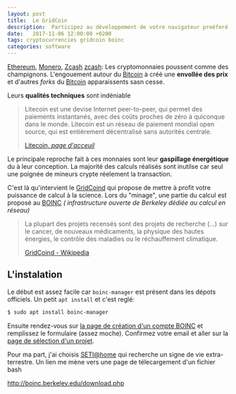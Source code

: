 ```yaml
---
layout: post
title:  Le GridCoin
description:  Participez au développement de votre navigateur preéferé
date:   2017-11-06 12:00:00 +0200
tags: cryptocurrencies gridcoin boinc 
categories: software
---
```


[Ethereum][ethereum], [Monero][monero], [Zcash] [zcash]: Les cryptomonnaies poussent comme des champignons. L'engouement autour du [Bitcoin][bitcoin] à créé une **envollée des prix** et d'autres *forks* du [Bitcoin][bitcoin] apparaissents sasn cesse.

Leurs **qualités techniques** sont indéniable

> Litecoin est une devise Internet peer-to-peer, qui permet des paiements instantanés, avec des coûts proches de zéro à quiconque dans le monde. Litecoin est un réseau de paiement mondial open source, qui est entièrement décentralisé sans autorités centrale.
> 
> [Litecoin, *page d'acceuil*][litecoin]

Le principale reproche fait à ces monnaies sont leur **gaspillage énergétique** du à leur conception. La majorité des calculs réalisés sont inutilse car seul une poignée de mineurs crypte réelement la transaction.

C'est là qu'intervient le [GridCoind][gridcoin] qui propose de mettre à profit votre puissance de calcul à la science. Lors du "minage", une partie du calcul est proposé au [BOINC][boinc] *( infrastructure ouverte de Berkeley dédiée au calcul en réseau)*

> La plupart des projets recensés sont des projets de recherche (...) sur le cancer, de nouveaux médicaments, la physique des hautes énergies, le contrôle des maladies ou le réchauffement climatique.
> 
> [GridCoind - Wikipedia][grc_wp]

## L'instalation

Le début est assez facile car `boinc-manager` est présent dans les dépots officiels. Un petit `apt install` et c'est reglé:

~~~bash
$ sudo apt install boinc-manager
~~~

Ensuite rendez-vous sur [la page de création d'un compte BOINC][boinc_register] et remplissez le formulaire (assez moche). Confirmez votre email et aller sur la [page de sélection d'un projet][boinc_signup].

Pour ma part, j'ai choisis [SETI@home][setiahome] qui recherche un signe de vie extra-terrestre. Un lien me mène vers une page de télecargement d'un fichier bash

http://boinc.berkeley.edu/download.php



[setiahome]:      http://setiathome.berkeley.edu/
[boinc]:          http://boinc.berkeley.edu/
[bitcoin]:        https://bitcoin.org/
[boinc_register]: https://boincstats.com/en/bam/register
[boinc_signup]:   https://boincstats.com/en/bam/signup/
[ethereum]:       https://www.ethereum.org/
[gridcoin]:       http://www.gridcoin.us/
[grc_wp]:         https://fr.wikipedia.org/wiki/Gridcoin
[litecoin]:       https://litecoin.org/fr/
[monero]:         https://getmonero.org/
[zcash]:          https://z.cash/